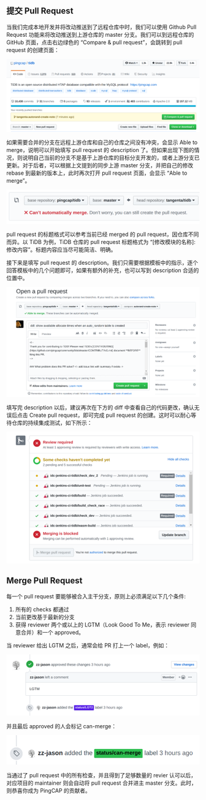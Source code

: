 ## 提交 Pull Request

当我们完成本地开发并将改动推送到了远程仓库中时，我们可以使用 Github Pull Request 功能来将改动推送到上游仓库的 master 分支。我们可以到远程仓库的 GitHub 页面，点击右边绿色的 “Compare & pull request”，会跳转到 pull request 的创建页面：

![](./images/pull-request-page.png)


如果需要合并的分支在远程上游仓库和自己的仓库之间没有冲突，会显示 Able to merge，说明可以开始填写 pull request 的 description 了。但如果出现下图的情况，则说明自己当前的分支不是基于上游仓库的目标分支开发的，或者上游分支已更新。对于后者，可以根据上文提到的同步上游 master 分支，并把自己的修改 rebase 到最新的版本上，此时再次打开 pull request 页面，会显示 “Able to merge”。

![](./images/disable-to-merge.png)

pull request 的标题格式可以参考当前已经 merged 的 pull request，因仓库不同而异。以 TiDB 为例，TiDB 仓库的 pull request 标题格式为 “[修改模块的名称]: 修改内容”。标题内容应当尽可能简洁、明确。

接下来是填写 pull request 的 description。我们只需要根据模板中的指示，逐个回答模板中的几个问题即可，如果有额外的补充，也可以写到 description 合适的位置中。

![](./images/pull-request-description.png)

填写完 description 以后，建议再次在下方的 diff 中查看自己的代码更改，确认无误后点击 Create pull request，即可完成 pull request 的创建。这时可以耐心等待仓库的持续集成测试，如下所示：

![](./images/pull-request-test.png)


## Merge Pull Request

每一个 pull request 要能够被合入主干分支，原则上必须满足以下几个条件:

1. 所有的 checks 都通过
2. 当前更改基于最新的分支
3. 获得 reviewer 两个或以上的 LGTM（Look Good To Me，表示 reviewer 同意合并）和一个 approved。

当 reviewer 给出 LGTM 之后，通常会给 PR 打上一个 label，例如：

![](./images/lgtm.png)

并且最后 approved 的人会标记 can-merge：

![](./images/can-merge.png)

当通过了 pull request 中的所有检查，并且得到了足够数量的 revier 认可以后，对应项目的 maintainer 则会自动将 pull request 合并进主 master 分支。此时，则恭喜你成为 PingCAP 的贡献者。